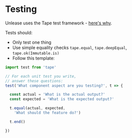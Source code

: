 # Testing

Unlease uses the Tape test framework - [here's why](https://medium.com/javascript-scene/why-i-use-tape-instead-of-mocha-so-should-you-6aa105d8eaf4).

Tests should:
- Only test one thing
- Use simple equality checks `tape.equal`, `tape.deepEqual`, `tape.ok(Immutable.is)`
- Follow this template:

```js
import test from 'tape'

// For each unit test you write,
// answer these questions:
test('What component aspect are you testing?', t => {

  const actual = 'What is the actual output?'
  const expected = 'What is the expected output?'

  t.equal(actual, expected,
    'What should the feature do?')

  t.end()

})
```
